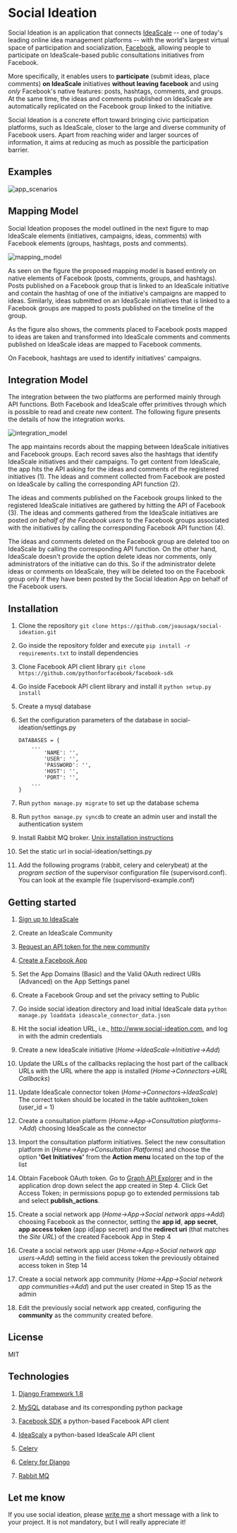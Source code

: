 Social Ideation
===============
Social Ideation is an application that connects [IdeaScale](http://www.ideascale.com) -- one of today's leading online 
idea management platforms -- with the world's largest virtual space of participation and socialization, 
[Facebook](http://www.Facebook.com), allowing people to participate on IdeaScale-based public consultations initiatives 
from Facebook. 

More specifically, it enables users to **participate** (submit ideas, place comments) **on IdeaScale** initiatives **without 
leaving facebook** and using *only* Facebook's native features: posts, hashtags, comments, and groups. At the same time, 
the ideas and comments published on IdeaScale are automatically replicated on the Facebook group linked to the initiative.

Social Ideation is a concrete effort toward bringing civic participation platforms, such as IdeaScale, closer to the 
large and diverse community of Facebook users. Apart from reaching wider and larger sources of information, it aims at 
reducing as much as possible the participation barrier.

Examples
-------------

![app_scenarios](https://dl.dropboxusercontent.com/u/55956367/app_scenarios.png "Mapping Model")

Mapping Model
-------------

Social Ideation proposes the model outlined in the next figure to map IdeaScale elements (initiatives, campaigns, ideas,
comments) with Facebook elements (groups, hashtags, posts and comments).

![mapping_model](https://dl.dropboxusercontent.com/u/55956367/mapping_model.png "Mapping Model")

As seen on the figure the proposed mapping model is based entirely on native elements of Facebook (posts, comments, 
groups, and hashtags). Posts published on a Facebook group that is linked to an IdeaScale initiative and contain the 
hashtag of one of the initiative's campaigns are mapped to ideas. Similarly, ideas submitted on an IdeaScale initiatives 
that is linked to a Facebook groups are mapped to posts published on the timeline of the group.

As the figure also shows, the comments placed to Facebook posts mapped to ideas are taken and transformed into 
IdeaScale comments and comments published on IdeaScale ideas are mapped to Facebook comments.

On Facebook, hashtags are used to identify initiatives' campaigns.

Integration Model
-----------------

The integration between the two platforms are performed mainly through API functions. Both Facebook and IdeaScale offer
primitives through which is possible to read and create new content. The following figure presents the details of how 
the integration works.

![integration_model](https://dl.dropboxusercontent.com/u/55956367/app_model.png "Social Ideation Model")

The app maintains records about the mapping between IdeaScale initiatives and Facebook groups. Each record saves also the 
hashtags that identify IdeaScale initiatives and their campaigns. To get content from IdeaScale, the app hits the API 
asking for the ideas and comments of the registered initiatives (1). The ideas and comment collected from Facebook
are posted on IdeaScale by calling the corresponding API function (2). 

The ideas and comments published on the Facebook groups linked to the registered IdeaScale initiatives are gathered by 
hitting the API of Facebook (3). The ideas and comments gathered from the IdeaScale initiatives are 
posted *on behalf of the Facebook users* to the Facebook groups associated with the initiatives by calling the 
corresponding Facebook API function (4).

The ideas and comments deleted on the Facebook group are deleted too on IdeaScale by calling the corresponding API function. On the other hand, IdeaScale doesn't provide the option delete ideas nor comments, only administrators of the initiative can do this. So if the administrator delete ideas or comments on IdeaScale, they will be deleted too on the Facebook group only if they have been posted by the Social Ideation App on behalf of the Facebook users.

Installation
------------

 1. Clone the repository `git clone https://github.com/joausaga/social-ideation.git`

 2. Go inside the repository folder and execute `pip install -r requirements.txt` to install dependencies

 3. Clone Facebook API client library `git clone https://github.com/pythonforfacebook/facebook-sdk`

 4. Go inside Facebook API client library and install it `python setup.py install`

 5. Create a mysql database

 6. Set the configuration parameters of the database in social-ideation/settings.py

    ```
    DATABASES = {
        ...
            'NAME': '',
            'USER': '',
            'PASSWORD': '',
            'HOST': '',
            'PORT': '',
        ...
    }
    ```

 7. Run `python manage.py migrate` to set up the database schema
 
 8. Run `python manage.py syncdb` to create an admin user and install the authentication system
 
 9. Install Rabbit MQ broker. [Unix installation instructions](http://www.rabbitmq.com/install-generic-unix.html)
 
 10. Set the static url in social-ideation/settings.py
 
 11. Add the following programs (rabbit, celery and celerybeat) at the *program section* of the supervisor configuration file (supervisord.conf). You can look at the example file (supervisord-example.conf) 

Getting started
---------------

 1. [Sign up to IdeaScale](http://www.ideascale.com)

 2. Create an IdeaScale Community

 3. [Request an API token for the new community](http://support.ideascale.com/customer/portal/articles/1001563-ideascale-rest-api)

 4. [Create a Facebook App](http://nodotcom.org/python-facebook-tutorial.html)

 5. Set the App Domains (Basic) and the Valid OAuth redirect URIs (Advanced) on the App Settings panel

 6. Create a Facebook Group and set the privacy setting to Public

 7. Go inside social ideation directory and load initial IdeaScale data `python manage.py loaddata ideascale_connector_data.json`

 8. Hit the social ideation URL, i.e., http://www.social-ideation.com, and log in with the admin credentials

 9. Create a new IdeaScale initiative (*Home->IdeaScale->Initiative->Add*)

 10. Update the URLs of the callbacks replacing the host part of the callback URLs with the URL where the app is installed 
(*Home->Connectors->URL Callbacks*)

 11. Update IdeaScale connector token (*Home->Connectors->IdeaScale*) The correct token should be located in the table 
authtoken_token (user_id = 1)

 12. Create a consultation platform (*Home->App->Consultation platforms->Add*) choosing IdeaScale as the connector  

 13. Import the consultation platform initiatives. Select the new consultation platform in (*Home->App->Consultation Platforms*) 
and choose the option **'Get Initiatives'** from the **Action menu** located on the top of the list

 14. Obtain Facebook OAuth token. Go to [Graph API Explorer](https://developers.facebook.com/tools/explorer/) and 
in the application drop down select the app created in Step 4. Click Get Access Token; in permissions popup go to 
extended permissions tab and select **publish_actions**. 

 15. Create a social network app (*Home->App->Social network apps->Add*) choosing Facebook as the connector, setting the **app id**, **app secret**, **app access token** (app id|app secret) and  the **redirect uri** (that matches the *Site URL*) of the created Facebook App in Step 4

 16.  Create a social network app user (*Home->App->Social network app users->Add*) setting in the field access token the previously obtained access token in Step 14

 17. Create a social network app community (*Home->App->Social network app communities->Add*) and put the user created in
Step 15 as the admin

 18. Edit the previously social network app created, configuring the **community** as the community created before.


License
-------
MIT

Technologies
------------

1. [Django Framework 1.8](https://www.djangoproject.com/)

2. [MySQL](http://www.mysql.com) database and its corresponding python package

3. [Facebook SDK](https://github.com/pythonforfacebook/facebook-sdk) a python-based Facebook API client

4. [IdeaScaly](https://github.com/joausaga/ideascaly) a python-based IdeaScale API client

5. [Celery](http://www.celeryproject.org)

6. [Celery for Django](http://docs.celeryproject.org/en/latest/django/first-steps-with-django.html)

7. [Rabbit MQ](http://www.rabbitmq.com)

Let me know
-----------

If you use social ideation, please [write me](mailto:jorgesaldivar@gmail.com) a short message with a link to your project. 
It is not mandatory, but I will really appreciate it!
